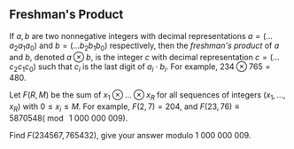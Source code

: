 ## Freshman's Product

If $a, b$ are two nonnegative integers with decimal representations $a=(\dots a_2a_1a_0)$ and $b=(\dots b_2b_1b_0)$ respectively, then the *freshman's product* of $a$ and $b$, denoted $a \otimes b$, is the integer $c$ with decimal representation $c=(\dots c_2c_1c_0)$ such that $c_i$ is the last digit of $a_i\cdot b_i$.
For example, $234\otimes 765=480$.

Let $F(R,M)$ be the sum of $x_1\otimes\dots\otimes x_R$ for all sequences of integers $(x_1,\dots,x_R)$ with $0\le x_i\le M$.
For example, $F(2,7)=204$, and $F(23,76) \equiv 5870548 (\bmod\ 1\ 000\ 000\ 009)$.

Find $F(234567,765432)$, give your answer modulo $1\ 000\ 000\ 009$.
